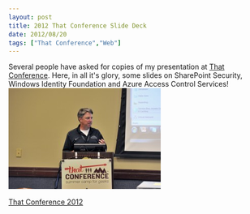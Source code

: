 ```yaml
---
layout: post
title: 2012 That Conference Slide Deck
date: 2012/08/20
tags: ["That Conference","Web"]
---
```


Several people have asked for copies of my presentation at [That Conference](http://www.thatconference.com/ "That Conference"). Here, in all it's glory, some slides on SharePoint Security, Windows Identity Foundation and Azure Access Control Services!
[![](ThatConference-1024x681-300x199.jpg "That Conference Presentation")](http://jptacek.azurewebsites.net/wp-content/uploads/2012/08/ThatConference-1024x681.jpg)

<a href="That-Conf-2012.pptx">That Conference 2012</a>
